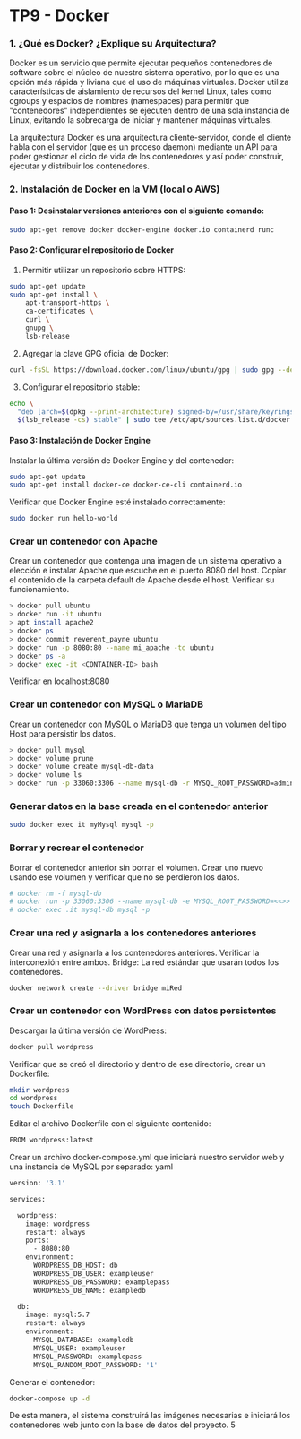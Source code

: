 # TP9 - Docker

### 1. ¿Qué es Docker? ¿Explique su Arquitectura?

Docker es un servicio que permite ejecutar pequeños contenedores de software sobre el núcleo de nuestro sistema operativo, por lo que es una opción más rápida y liviana que el uso de máquinas virtuales. Docker utiliza características de aislamiento de recursos del kernel Linux, tales como cgroups y espacios de nombres (namespaces) para permitir que "contenedores" independientes se ejecuten dentro de una sola instancia de Linux, evitando la sobrecarga de iniciar y mantener máquinas virtuales.

La arquitectura Docker es una arquitectura cliente-servidor, donde el cliente habla con el servidor (que es un proceso daemon) mediante un API para poder gestionar el ciclo de vida de los contenedores y así poder construir, ejecutar y distribuir los contenedores.

### 2. Instalación de Docker en la VM (local o AWS)

#### Paso 1: Desinstalar versiones anteriores con el siguiente comando:

```sh
sudo apt-get remove docker docker-engine docker.io containerd runc
```
#### Paso 2: Configurar el repositorio de Docker

1. Permitir utilizar un repositorio sobre HTTPS:
``` sh
sudo apt-get update
sudo apt-get install \
    apt-transport-https \
    ca-certificates \
    curl \
    gnupg \
    lsb-release
```    
    
2. Agregar la clave GPG oficial de Docker:
``` sh
curl -fsSL https://download.docker.com/linux/ubuntu/gpg | sudo gpg --dearmor -o /usr/share/keyrings/docker-archive-keyring.gpg
```

3. Configurar el repositorio stable:

```sh
echo \
  "deb [arch=$(dpkg --print-architecture) signed-by=/usr/share/keyrings/docker-archive-keyring.gpg] https://download.docker.com/linux/ubuntu \
  $(lsb_release -cs) stable" | sudo tee /etc/apt/sources.list.d/docker.list > /dev/null
```

#### Paso 3: Instalación de Docker Engine
Instalar la última versión de Docker Engine y del contenedor:

```sh
sudo apt-get update
sudo apt-get install docker-ce docker-ce-cli containerd.io
```

Verificar que Docker Engine esté instalado correctamente:

```sh
sudo docker run hello-world
```


### Crear un contenedor con Apache
Crear un contenedor que contenga una imagen de un sistema operativo a elección e instalar Apache que escuche en el puerto 8080 del host.
Copiar el contenido de la carpeta default de Apache desde el host.
Verificar su funcionamiento.

```sh
> docker pull ubuntu
> docker run -it ubuntu
> apt install apache2
> docker ps
> docker commit reverent_payne ubuntu
> docker run -p 8080:80 --name mi_apache -td ubuntu
> docker ps -a
> docker exec -it <CONTAINER-ID> bash
```

Verificar en localhost:8080

### Crear un contenedor con MySQL o MariaDB
Crear un contenedor con MySQL o MariaDB que tenga un volumen del tipo Host para persistir los datos.
```sh
> docker pull mysql
> docker volume prune
> docker volume create mysql-db-data
> docker volume ls
> docker run -p 33060:3306 --name mysql-db -r MYSQL_ROOT_PASSWORD=admin --nount src=,ysql-db-data,dst=/var/lib/mysql -d mysql
```

### Generar datos en la base creada en el contenedor anterior
``` sh
sudo docker exec it myMysql mysql -p
```

### Borrar y recrear el contenedor
Borrar el contenedor anterior sin borrar el volumen.
Crear uno nuevo usando ese volumen y verificar que no se perdieron los datos.

``` sh
# docker rm -f mysql-db
# docker run -p 33060:3306 --name mysql-db -e MYSQL_ROOT_PASSWORD=<<>> -mount src=mysql-db-data,dst=/var/lib/mysql -d mysql
# docker exec .it mysql-db mysql -p
```

### Crear una red y asignarla a los contenedores anteriores
Crear una red y asignarla a los contenedores anteriores.
Verificar la interconexión entre ambos.
Bridge: La red estándar que usarán todos los contenedores.

```sh
docker network create --driver bridge miRed
```


### Crear un contenedor con WordPress con datos persistentes
Descargar la última versión de WordPress:
```sh
docker pull wordpress
```

Verificar que se creó el directorio y dentro de ese directorio, crear un Dockerfile:

```sh
mkdir wordpress
cd wordpress
touch Dockerfile
```

Editar el archivo Dockerfile con el siguiente contenido:

```sh
FROM wordpress:latest
```

Crear un archivo docker-compose.yml que iniciará nuestro servidor web y una instancia de MySQL por separado:
yaml

```sh
version: '3.1'

services:

  wordpress:
    image: wordpress
    restart: always
    ports:
      - 8080:80
    environment:
      WORDPRESS_DB_HOST: db
      WORDPRESS_DB_USER: exampleuser
      WORDPRESS_DB_PASSWORD: examplepass
      WORDPRESS_DB_NAME: exampledb

  db:
    image: mysql:5.7
    restart: always
    environment:
      MYSQL_DATABASE: exampledb
      MYSQL_USER: exampleuser
      MYSQL_PASSWORD: examplepass
      MYSQL_RANDOM_ROOT_PASSWORD: '1'
```

Generar el contenedor:
```sh
docker-compose up -d
```

De esta manera, el sistema construirá las imágenes necesarias e iniciará los contenedores web junto con la base de datos del proyecto.
5